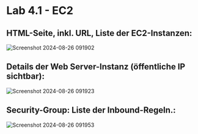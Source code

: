 # Lab 4.1 - EC2

## **HTML-Seite, inkl. URL, Liste der EC2-Instanzen:** <br>
![Screenshot 2024-08-26 091902](https://github.com/user-attachments/assets/677d8bf7-d9a2-4cf8-a3b2-85f70d639c1d)

## **Details der Web Server-Instanz (öffentliche IP sichtbar):** <br>
![Screenshot 2024-08-26 091923](https://github.com/user-attachments/assets/36202dfb-e70a-443a-a1f2-aea78d19cee3)

## **Security-Group: Liste der Inbound-Regeln.:**

![Screenshot 2024-08-26 091953](https://github.com/user-attachments/assets/99e45618-963a-4e13-8820-9a5c25ecf4cf)
